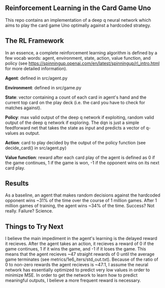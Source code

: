 ## Reinforcement Learning in the Card Game Uno
This repo contains an implementation of a deep q neural network which aims to play the card game Uno optimally against a hardcoded strategy.

## The RL Framework
In an essence, a complete reinforcement learning algorithm is defined by a few vocab words: agent, environment, state, action, value function, and policy (see https://spinningup.openai.com/en/latest/spinningup/rl_intro.html for more detailed information).

**Agent**: defined in src/agent.py

**Environment**: defined in src/game.py

**State**: vector containing a count of each card in agent's hand and the current top card on the play deck (i.e. the card you have to check for matches against).

**Policy**: max valid output of the deep q network if exploiting, random valid output of the deep q network if exploring. The dqn is just a simple feedforward net that takes the state as input and predicts a vector of q-values as output.

**Action**: card to play decided by the output of the policy function (see decide_card() in src/agent.py)

**Value function**: reward after each card play of the agent is defined as 0 if the game continues, 1 if the game is won, -1 if the opponent wins on its next card play.

## Results
As a baseline, an agent that makes random decisions against the hardcoded opponent wins ~31% of the time over the course of 1 million games. After 1 million games of training, the agent wins ~34% of the time. Success? Not really. Failure? Science. 

## Things to Try Next
I believe the main impediment in the agent's learning is the delayed reward it recieves. After the agent takes an action, it recieves a reward of 0 if the game continues, 
1 if it wins the game, and -1 if it loses the game. This means that the agent recieves ~47 straight rewards of 0 until the average game terminates (see metrics/1e6_iters/std_out.txt). 
Because of the ratio of 0 to non-zero rewards the agent recieves is ~47:1, I assume the neural network has essentially optimized to predict very low values in order to minimize MSE.
In order to get the network to learn how to predict meaningful outputs, I believe a more frequent reward is necessary.
